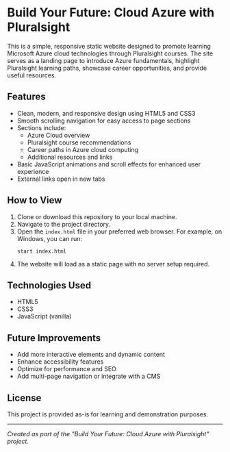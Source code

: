 # Build Your Future: Cloud Azure with Pluralsight

This is a simple, responsive static website designed to promote learning Microsoft Azure cloud technologies through Pluralsight courses. The site serves as a landing page to introduce Azure fundamentals, highlight Pluralsight learning paths, showcase career opportunities, and provide useful resources.

## Features

- Clean, modern, and responsive design using HTML5 and CSS3
- Smooth scrolling navigation for easy access to page sections
- Sections include:
  - Azure Cloud overview
  - Pluralsight course recommendations
  - Career paths in Azure cloud computing
  - Additional resources and links
- Basic JavaScript animations and scroll effects for enhanced user experience
- External links open in new tabs

## How to View

1. Clone or download this repository to your local machine.
2. Navigate to the project directory.
3. Open the `index.html` file in your preferred web browser. For example, on Windows, you can run:
   ```
   start index.html
   ```
4. The website will load as a static page with no server setup required.

## Technologies Used

- HTML5
- CSS3
- JavaScript (vanilla)

## Future Improvements

- Add more interactive elements and dynamic content
- Enhance accessibility features
- Optimize for performance and SEO
- Add multi-page navigation or integrate with a CMS

## License

This project is provided as-is for learning and demonstration purposes.

---

*Created as part of the "Build Your Future: Cloud Azure with Pluralsight" project.*
